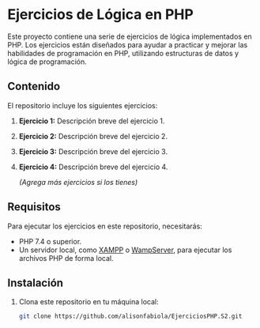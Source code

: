 # Ejercicios de Lógica en PHP

Este proyecto contiene una serie de ejercicios de lógica implementados en PHP. Los ejercicios están diseñados para ayudar a practicar y mejorar las habilidades de programación en PHP, utilizando estructuras de datos y lógica de programación.

## Contenido

El repositorio incluye los siguientes ejercicios:

1. **Ejercicio 1:** Descripción breve del ejercicio 1.
2. **Ejercicio 2:** Descripción breve del ejercicio 2.
3. **Ejercicio 3:** Descripción breve del ejercicio 3.
4. **Ejercicio 4:** Descripción breve del ejercicio 4.
   
   *(Agrega más ejercicios si los tienes)*

## Requisitos

Para ejecutar los ejercicios en este repositorio, necesitarás:

- PHP 7.4 o superior.
- Un servidor local, como [XAMPP](https://www.apachefriends.org/) o [WampServer](https://www.wampserver.com/), para ejecutar los archivos PHP de forma local.

## Instalación

1. Clona este repositorio en tu máquina local:

   ```bash
   git clone https://github.com/alisonfabiola/EjerciciosPHP.S2.git
